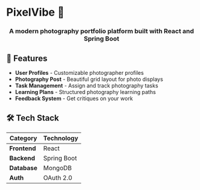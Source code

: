 # PixelVibe 📸

<h3 align="center">
A modern photography portfolio platform built with React and Spring Boot
</h3>


## 🚀 Features

- **User Profiles** - Customizable photographer profiles
- **Photography Post** - Beautiful grid layout for photo displays
- **Task Management** - Assign and track photography tasks
- **Learning Plans** - Structured photography learning paths
- **Feedback System** - Get critiques on your work
  
## 🛠 Tech Stack

| Category       | Technology   |
|---------------|-------------|
| **Frontend**  | React       |
| **Backend**   | Spring Boot |
| **Database**  | MongoDB     |
| **Auth**      | OAuth 2.0   |







